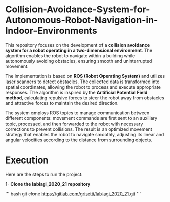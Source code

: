 # **Collision-Avoidance-System-for-Autonomous-Robot-Navigation-in-Indoor-Environments**

This repository focuses on the development of a **collision avoidance system for a robot operating in a two-dimensional environment**. The algorithm enables the robot to navigate within a building while autonomously avoiding obstacles, ensuring smooth and uninterrupted movement.

The implementation is based on **ROS (Robot Operating System)** and utilizes laser scanners to detect obstacles. The collected data is transformed into spatial coordinates, allowing the robot to process and execute appropriate responses. The algorithm is inspired by the **Artificial Potential Field method**, calculating repulsive forces to steer the robot away from obstacles and attractive forces to maintain the desired direction.

The system employs ROS topics to manage communication between different components: movement commands are first sent to an auxiliary topic, processed, and then forwarded to the robot with necessary corrections to prevent collisions. The result is an optimized movement strategy that enables the robot to navigate smoothly, adjusting its linear and angular velocities according to the distance from surrounding objects.

# **Execution**

Here are the steps to run the project:

1- **Clone the labiagi_2020_21 repository**
   
   ''' bash
   git clone https://gitlab.com/grisetti/labiagi_2020_21.git 
   '''
